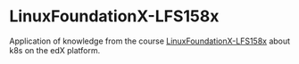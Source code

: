 # LinuxFoundationX-LFS158x

Application of knowledge from the course [LinuxFoundationX-LFS158x](https://learning.edx.org/course/course-v1:LinuxFoundationX+LFS158x+1T2022/home) about k8s on the edX platform.
